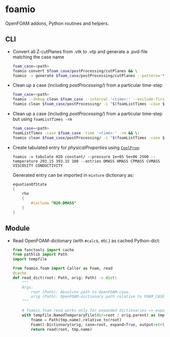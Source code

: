 # foamio
OpenFOAM addons, Python routines and helpers.

## CLI
- Convert all Z-cutPlanes from .vtk to .vtp and generate a .pvd-file matching the 
case name
    ```sh
    foam_case=<path>
    foamio convert $foam_case/postProcessing/cutPlanes && \
    foamio -v generate $foam_case/postProcessing/cutPlanes --pattern='*(z).vtp' --outfile=$foam_case/postProcessing/$(basename $foam_case).pvd
    ```
- Clean up a case (including _postProcessing/_) from a particular time-step
    ```sh
    foam_case=<path>
    foamio --debug clean $foam_case --interval '<time>:' --exclude-first && \
    foamio clean $foam_case/postProcessing/ -i "$(foamListTimes -case $foam_case -latestTime):"
    ```
- Clean up a case (including _postProcessing/_) from a particular time-step but using `foamListTimes -rm`
    ```sh
    foam_case=<path>
    foamListTimes -case $foam_case -time '<time>:' -rm && \:
    foamio clean $foam_case/postProcessing/ -i "$(foamListTimes -case $foam_case -latestTime):"
    ```
- Create tabulated entry for _physicalProperties_ using [`CoolProp`](http://coolprop.org/):
    ```sh:
    foamio -v tabulate H2O constant/ --pressure 1e+05 5e+06 2500 --temperature 293.15 393.15 100 --entries DMASS HMASS CPMASS CVMASS VISCOSITY CONDUCTIVITY
    ```
    Generated entry can be imported in `mixture` dictionary as:
    ```cpp
    equationOfState
    {
        rho
        {
            #include "H2O.DMASS"
        }
    }
    ```

## Module
- Read OpenFOAM-dictionary (with `#calc`s, etc.) as cached Python-dict:
    ```python
    from functools import cache
    from pathlib import Path
    import tempfile

    from foamio.foam import Caller as Foam, read
    @cache
    def read_dict(root: Path, orig: Path) -> dict:
        """
        Args:
            root (Path): Absolute path to OpenFOAM-case.
            orig (Path): OpenFOAM-dictionary path relative to FOAM_CASE.
        """

        # foamio.foam.read works only for expanded dictionaries => expand to a temporary file using `foamDictionary` and read from this file
        with tempfile.NamedTemporaryFile(dir=root / orig.parent) as tmp:
            fname = Path(tmp.name).relative_to(root)
            Foam().Dictionary(orig, case=root, expand=True, output=str(fname))
            return read(root, tmp.name)
    ```